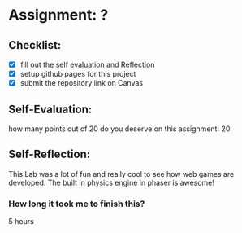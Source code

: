 # Assignment: ?

## Checklist:
- [x] fill out the self evaluation and Reflection
- [x] setup github pages for this project
- [x] submit the repository link on Canvas

## Self-Evaluation:

how many points out of 20 do you deserve on this assignment: 20

## Self-Reflection:
This Lab was a lot of fun and really cool to see how web games are developed. The built in physics engine in phaser is awesome!

### How long it took me to finish this?
5 hours